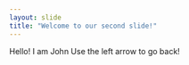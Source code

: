 ```yaml
---
layout: slide
title: "Welcome to our second slide!"
---
```

Hello! I am John
Use the left arrow to go back!
